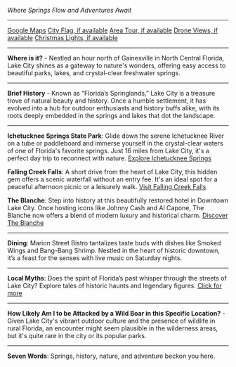 *Where Springs Flow and Adventures Await*

---

[Google Maps](https://www.google.com/maps/place/Lake+City,+FL/data=!3m1!1e3)
[City Flag, if available](https://www.google.com/search?tbm=isch&q=Lake+City+FL+Flag+Picture)
[Area Tour, if available](https://www.youtube.com/results?search_query=Lake+City+FL+4k+tour)
[Drone Views, if available](https://www.youtube.com/results?search_query=Lake+City+FL+4k+drone)
[Christmas Lights, if available](https://www.youtube.com/results?search_query=Lake+City+FL+christmas+lights&sp=CAI%253D)

---

**Where is it?** - Nestled an hour north of Gainesville in North Central Florida, Lake City shines as a gateway to nature's wonders, offering easy access to beautiful parks, lakes, and crystal-clear freshwater springs.

---

**Brief History** - Known as “Florida’s Springlands,” Lake City is a treasure trove of natural beauty and history. Once a humble settlement, it has evolved into a hub for outdoor enthusiasts and history buffs alike, with its roots deeply embedded in the springs and lakes that dot the landscape.

---

**Ichetucknee Springs State Park**: Glide down the serene Ichetucknee River on a tube or paddleboard and immerse yourself in the crystal-clear waters of one of Florida's favorite springs. Just 16 miles from Lake City, it's a perfect day trip to reconnect with nature.
[Explore Ichetucknee Springs](https://www.youtube.com/results?search_query=Ichetucknee+Springs+State+Park)

**Falling Creek Falls**: A short drive from the heart of Lake City, this hidden gem offers a scenic waterfall without an entry fee. It's an ideal spot for a peaceful afternoon picnic or a leisurely walk.
[Visit Falling Creek Falls](https://www.youtube.com/results?search_query=Falling+Creek+Falls+Lake+City)

**The Blanche**: Step into history at this beautifully restored hotel in Downtown Lake City. Once hosting icons like Johnny Cash and Al Capone, The Blanche now offers a blend of modern luxury and historical charm.
[Discover The Blanche](https://www.youtube.com/results?search_query=The+Blanche+Lake+City)

---

**Dining**: Marion Street Bistro tantalizes taste buds with dishes like Smoked Wings and Bang-Bang Shrimp. Nestled in the heart of historic downtown, it’s a feast for the senses with live music on Saturday nights.

---

**Local Myths**: Does the spirit of Florida’s past whisper through the streets of Lake City? Explore tales of historic haunts and legendary figures.
[Click for more](https://www.google.com/search?q=Lake+City+FL+local+myths)

---

**How Likely Am I to be Attacked by a Wild Boar in this Specific Location?** - Given Lake City's vibrant outdoor culture and the presence of wildlife in rural Florida, an encounter might seem plausible in the wilderness areas, but it's quite rare in the city or its popular parks.

---

**Seven Words**: Springs, history, nature, and adventure beckon you here.